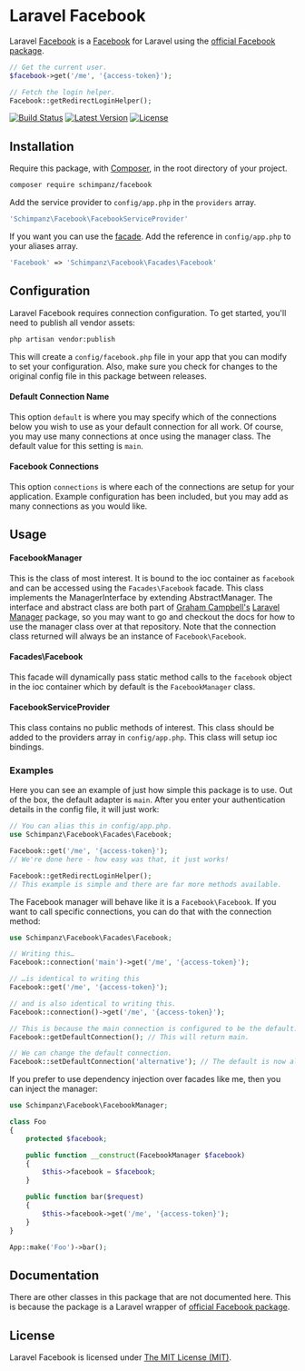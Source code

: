 # Laravel Facebook

Laravel [Facebook](https://facebook.com) is a [Facebook](https://facebook.com) for Laravel using the [official Facebook package](https://github.com/facebook/facebook-php-sdk-v4).

```php
// Get the current user.
$facebook->get('/me', '{access-token}');

// Fetch the login helper.
Facebook::getRedirectLoginHelper();
```

[![Build Status](https://img.shields.io/travis/schimpanz/Laravel-Facebook/master.svg?style=flat)](https://travis-ci.org/schimpanz/Laravel-Facebook)
[![Latest Version](https://img.shields.io/github/release/schimpanz/Laravel-Facebook.svg?style=flat)](https://github.com/schimpanz/Laravel-Facebook/releases)
[![License](https://img.shields.io/packagist/l/schimpanz/facebook.svg?style=flat)](https://packagist.org/packages/schimpanz/facebook)

## Installation
Require this package, with [Composer](https://getcomposer.org/), in the root directory of your project.

```bash
composer require schimpanz/facebook
```

Add the service provider to ```config/app.php``` in the `providers` array.

```php
'Schimpanz\Facebook\FacebookServiceProvider'
```

If you want you can use the [facade](http://laravel.com/docs/facades). Add the reference in ```config/app.php``` to your aliases array.

```php
'Facebook' => 'Schimpanz\Facebook\Facades\Facebook'
```

## Configuration

Laravel Facebook requires connection configuration. To get started, you'll need to publish all vendor assets:

```bash
php artisan vendor:publish
```

This will create a `config/facebook.php` file in your app that you can modify to set your configuration. Also, make sure you check for changes to the original config file in this package between releases.

#### Default Connection Name

This option `default` is where you may specify which of the connections below you wish to use as your default connection for all work. Of course, you may use many connections at once using the manager class. The default value for this setting is `main`.

#### Facebook Connections

This option `connections` is where each of the connections are setup for your application. Example configuration has been included, but you may add as many connections as you would like.

## Usage

#### FacebookManager

This is the class of most interest. It is bound to the ioc container as `facebook` and can be accessed using the `Facades\Facebook` facade. This class implements the ManagerInterface by extending AbstractManager. The interface and abstract class are both part of [Graham Campbell's](https://github.com/GrahamCampbell) [Laravel Manager](https://github.com/GrahamCampbell/Laravel-Manager) package, so you may want to go and checkout the docs for how to use the manager class over at that repository. Note that the connection class returned will always be an instance of `Facebook\Facebook`.

#### Facades\Facebook

This facade will dynamically pass static method calls to the `facebook` object in the ioc container which by default is the `FacebookManager` class.

#### FacebookServiceProvider

This class contains no public methods of interest. This class should be added to the providers array in `config/app.php`. This class will setup ioc bindings.

### Examples
Here you can see an example of just how simple this package is to use. Out of the box, the default adapter is `main`. After you enter your authentication details in the config file, it will just work:

```php
// You can alias this in config/app.php.
use Schimpanz\Facebook\Facades\Facebook;

Facebook::get('/me', '{access-token}');
// We're done here - how easy was that, it just works!

Facebook::getRedirectLoginHelper();
// This example is simple and there are far more methods available.
```

The Facebook manager will behave like it is a `Facebook\Facebook`. If you want to call specific connections, you can do that with the connection method:

```php
use Schimpanz\Facebook\Facades\Facebook;

// Writing this…
Facebook::connection('main')->get('/me', '{access-token}');

// …is identical to writing this
Facebook::get('/me', '{access-token}');

// and is also identical to writing this.
Facebook::connection()->get('/me', '{access-token}');

// This is because the main connection is configured to be the default.
Facebook::getDefaultConnection(); // This will return main.

// We can change the default connection.
Facebook::setDefaultConnection('alternative'); // The default is now alternative.
```

If you prefer to use dependency injection over facades like me, then you can inject the manager:

```php
use Schimpanz\Facebook\FacebookManager;

class Foo
{
	protected $facebook;

	public function __construct(FacebookManager $facebook)
	{
		$this->facebook = $facebook;
	}

	public function bar($request)
	{
		$this->facebook->get('/me', '{access-token}');
	}
}

App::make('Foo')->bar();
```

## Documentation
There are other classes in this package that are not documented here. This is because the package is a Laravel wrapper of [official Facebook package](https://github.com/facebook/facebook-php-sdk-v4).

## License

Laravel Facebook is licensed under [The MIT License (MIT)](LICENSE).
